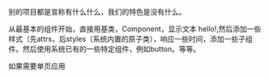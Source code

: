 别的项目都是宣称有什么什么，我们的特色是没有什么。

从最基本的组件开始，直接用基类，Component，显示文本 hello!,然后添加一些样式（先attrs，后styles（系统内置的原子类），响应一些时间，添加一些子组件。然后使用系统已有的一些特定组件，例如button。等等。

如果需要单页应用
